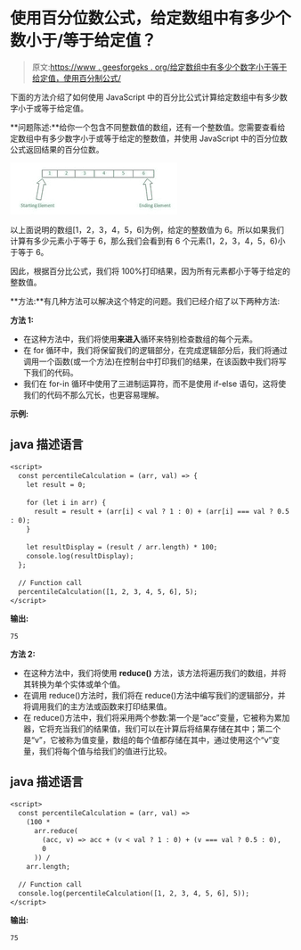 # 使用百分位数公式，给定数组中有多少个数小于/等于给定值？

> 原文:[https://www . geesforgeks . org/给定数组中有多少个数字小于等于给定值，使用百分制公式/](https://www.geeksforgeeks.org/how-many-numbers-in-the-given-array-are-less-equal-to-the-given-value-using-the-percentile-formula/)

下面的方法介绍了如何使用 JavaScript 中的百分比公式计算给定数组中有多少数字小于或等于给定值。

**问题陈述:**给你一个包含不同整数值的数组，还有一个整数值。您需要查看给定数组中有多少数字小于或等于给定的整数值，并使用 JavaScript 中的百分位数公式返回结果的百分位数。

![](img/add158435fdba265ca612aeadf9f235a.png)

以上面说明的数组[1，2，3，4，5，6]为例，给定的整数值为 6。所以如果我们计算有多少元素小于等于 6，那么我们会看到有 6 个元素(1，2，3，4，5，6)小于等于 6。

因此，根据百分比公式，我们将 100%打印结果，因为所有元素都小于等于给定的整数值。

**方法:**有几种方法可以解决这个特定的问题。我们已经介绍了以下两种方法:

**方法 1:**

*   在这种方法中，我们将使用**来进入**循环来特别检查数组的每个元素。
*   在 for 循环中，我们将保留我们的逻辑部分，在完成逻辑部分后，我们将通过调用一个函数(或一个方法)在控制台中打印我们的结果，在该函数中我们将写下我们的代码。
*   我们在 for-in 循环中使用了三进制运算符，而不是使用 if-else 语句，这将使我们的代码不那么冗长，也更容易理解。

**示例:**

## java 描述语言

```
<script>
  const percentileCalculation = (arr, val) => {
    let result = 0;

    for (let i in arr) {
      result = result + (arr[i] < val ? 1 : 0) + (arr[i] === val ? 0.5 : 0);
    }

    let resultDisplay = (result / arr.length) * 100;
    console.log(resultDisplay);
  };

  // Function call
  percentileCalculation([1, 2, 3, 4, 5, 6], 5);
</script>
```

**输出:**

```
75
```

**方法 2:**

*   在这种方法中，我们将使用 **reduce()** 方法，该方法将遍历我们的数组，并将其转换为单个实体或单个值。
*   在调用 reduce()方法时，我们将在 reduce()方法中编写我们的逻辑部分，并将调用我们的主方法或函数来打印结果值。
*   在 reduce()方法中，我们将采用两个参数:第一个是“acc”变量，它被称为累加器，它将充当我们的结果值，我们可以在计算后将结果存储在其中；第二个是“v”，它被称为值变量，数组的每个值都存储在其中，通过使用这个“v”变量，我们将每个值与给我们的值进行比较。

## java 描述语言

```
<script>
  const percentileCalculation = (arr, val) =>
    (100 *
      arr.reduce(
        (acc, v) => acc + (v < val ? 1 : 0) + (v === val ? 0.5 : 0),
        0
      )) /
    arr.length;

  // Function call
  console.log(percentileCalculation([1, 2, 3, 4, 5, 6], 5));
</script>
```

**输出:**

```
75
```